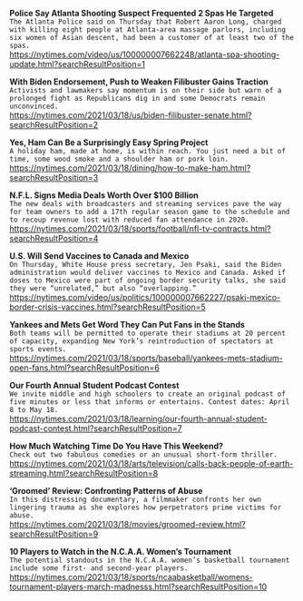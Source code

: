 **Police Say Atlanta Shooting Suspect Frequented 2 Spas He Targeted**\
`The Atlanta Police said on Thursday that Robert Aaron Long, charged with killing eight people at Atlanta-area massage parlors, including six women of Asian descent, had been a customer of at least two of the spas.`\
https://nytimes.com/video/us/100000007662248/atlanta-spa-shooting-update.html?searchResultPosition=1

**With Biden Endorsement, Push to Weaken Filibuster Gains Traction**\
`Activists and lawmakers say momentum is on their side but warn of a prolonged fight as Republicans dig in and some Democrats remain unconvinced.`\
https://nytimes.com/2021/03/18/us/biden-filibuster-senate.html?searchResultPosition=2

**Yes, Ham Can Be a Surprisingly Easy Spring Project**\
`A holiday ham, made at home, is within reach. You just need a bit of time, some wood smoke and a shoulder ham or pork loin.`\
https://nytimes.com/2021/03/18/dining/how-to-make-ham.html?searchResultPosition=3

**N.F.L. Signs Media Deals Worth Over $100 Billion**\
`The new deals with broadcasters and streaming services pave the way for team owners to add a 17th regular season game to the schedule and to recoup revenue lost with reduced fan attendance in 2020.`\
https://nytimes.com/2021/03/18/sports/football/nfl-tv-contracts.html?searchResultPosition=4

**U.S. Will Send Vaccines to Canada and Mexico**\
`On Thursday, White House press secretary, Jen Psaki, said the Biden administration would deliver vaccines to Mexico and Canada. Asked if doses to Mexico were part of ongoing border security talks, she said they were “unrelated,” but also “overlapping.”`\
https://nytimes.com/video/us/politics/100000007662227/psaki-mexico-border-crisis-vaccines.html?searchResultPosition=5

**Yankees and Mets Get Word They Can Put Fans in the Stands**\
`Both teams will be permitted to operate their stadiums at 20 percent of capacity, expanding New York’s reintroduction of spectators at sports events.`\
https://nytimes.com/2021/03/18/sports/baseball/yankees-mets-stadium-open-fans.html?searchResultPosition=6

**Our Fourth Annual Student Podcast Contest**\
`We invite middle and high schoolers to create an original podcast of five minutes or less that informs or entertains. Contest dates: April 8 to May 18.`\
https://nytimes.com/2021/03/18/learning/our-fourth-annual-student-podcast-contest.html?searchResultPosition=7

**How Much Watching Time Do You Have This Weekend?**\
`Check out two fabulous comedies or an unusual short-form thriller.`\
https://nytimes.com/2021/03/18/arts/television/calls-back-people-of-earth-streaming.html?searchResultPosition=8

**‘Groomed’ Review: Confronting Patterns of Abuse**\
`In this distressing documentary, a filmmaker confronts her own lingering trauma as she explores how perpetrators prime victims for abuse.`\
https://nytimes.com/2021/03/18/movies/groomed-review.html?searchResultPosition=9

**10 Players to Watch in the N.C.A.A. Women’s Tournament**\
`The potential standouts in the N.C.A.A. women’s basketball tournament include some first- and second-year players.`\
https://nytimes.com/2021/03/18/sports/ncaabasketball/womens-tournament-players-march-madnesss.html?searchResultPosition=10


